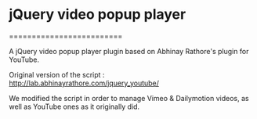 # jQuery video popup player
=========================

A jQuery video popup player plugin based on Abhinay Rathore's plugin for YouTube.

Original version of the script : http://lab.abhinayrathore.com/jquery_youtube/

We modified the script in order to manage Vimeo & Dailymotion videos, as well as YouTube ones as it originally did.
